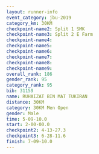 ```yaml
---
layout: runner-info 
event_category: jbu-2019 
category_km: 30KM 
checkpoint-name2: Split 1 SMK 
checkpoint-name3: Split 2 E Farm 
checkpoint-name4: 
checkpoint-name5: 
checkpoint-name6: 
checkpoint-name7: 
checkpoint-name8: 
checkpoint-name9: 
overall_rank: 186
gender_rank: 95
category_rank: 95
bib: 31159
name: RUHAIZAT BIN MAT TUKIRAN
distance: 30KM
category: 30KM Men Open
gender: Male
time: 5-09-10.0
start: 2-00-00.0
checkpoint2: 4-13-27.3
checkpoint3: 6-28-11.6
finish: 7-09-10.0
---
```

